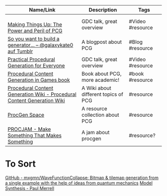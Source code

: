 
| Name/Link                                                                                                                                         | Description                          | Tags             |
| ------------------------------------------------------------------------------------------------------------------------------------------------- | ------------------------------------ | ---------------- |
| <br>[Making Things Up: The Power and Peril of PCG](https://www.youtube.com/watch?v=B11RlHZsmGE)                                                   | GDC talk, great overview             | #Video #resource |
| [So you want to build a generator... – @galaxykate0 auf Tumblr](https://www.tumblr.com/galaxykate0/139774965871/so-you-want-to-build-a-generator) | A blogpost about PCG                 | #Blog #resource  |
| [Practical Procedural Generation for Everyone](https://youtu.be/WumyfLEa6bU)                                                                      | GDC talk, great overview             | #Video #resource |
| [Procedural Content Generation in Games book](https://www.pcgbook.com/)                                                                           | Book about PCG, more academic!       | #book #resource  |
| [Procedural Content Generation Wiki - Procedural Content Generation Wiki](http://pcg.wikidot.com/)                                                | A Wiki about different topics of PCG | #resource        |
| [ProcGen Space](https://procgen.space/resources)                                                                                                  | A resource collection about PCG      | #resource        |
| [PROCJAM - Make Something That Makes Something](https://www.procjam.com/)                                                                         | A jam about procgen                  | #resource?       |


# To Sort
[GitHub - mxgmn/WaveFunctionCollapse: Bitmap & tilemap generation from a single example with the help of ideas from quantum mechanics](https://github.com/mxgmn/WaveFunctionCollapse)
[Model Synthesis - Paul Merrell](https://paulmerrell.org/model-synthesis/)
